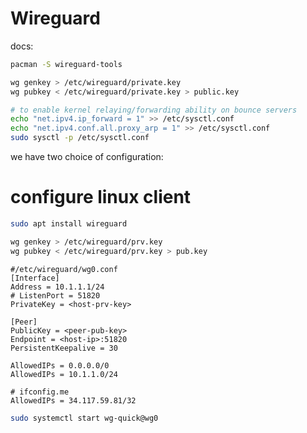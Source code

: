 # Wireguard

docs: 

```bash
pacman -S wireguard-tools

wg genkey > /etc/wireguard/private.key
wg pubkey < /etc/wireguard/private.key > public.key
```

```bash
# to enable kernel relaying/forwarding ability on bounce servers
echo "net.ipv4.ip_forward = 1" >> /etc/sysctl.conf
echo "net.ipv4.conf.all.proxy_arp = 1" >> /etc/sysctl.conf
sudo sysctl -p /etc/sysctl.conf
```

we have two choice of configuration:

# configure linux client 

```bash
sudo apt install wireguard

wg genkey > /etc/wireguard/prv.key
wg pubkey < /etc/wireguard/prv.key > pub.key
```

```
#/etc/wireguard/wg0.conf
[Interface]
Address = 10.1.1.1/24
# ListenPort = 51820
PrivateKey = <host-prv-key>

[Peer]
PublicKey = <peer-pub-key>
Endpoint = <host-ip>:51820
PersistentKeepalive = 30

AllowedIPs = 0.0.0.0/0
AllowedIPs = 10.1.1.0/24

# ifconfig.me
AllowedIPs = 34.117.59.81/32

```

```bash
sudo systemctl start wg-quick@wg0
```
